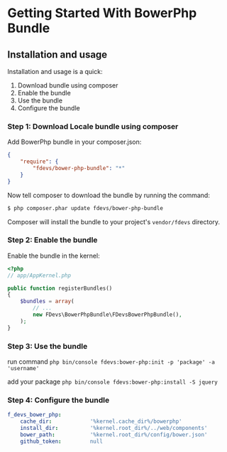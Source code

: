 Getting Started With BowerPhp Bundle
===============================

## Installation and usage

Installation and usage is a quick:

1. Download bundle using composer
2. Enable the bundle
3. Use the bundle
4. Configure the bundle


### Step 1: Download Locale bundle using composer

Add BowerPhp bundle in your composer.json:

```json
{
    "require": {
        "fdevs/bower-php-bundle": "*"
    }
}
```

Now tell composer to download the bundle by running the command:

``` bash
$ php composer.phar update fdevs/bower-php-bundle
```

Composer will install the bundle to your project's `vendor/fdevs` directory.


### Step 2: Enable the bundle

Enable the bundle in the kernel:

``` php
<?php
// app/AppKernel.php

public function registerBundles()
{
    $bundles = array(
        // ...
        new FDevs\BowerPhpBundle\FDevsBowerPhpBundle(),
    );
}
```

### Step 3: Use the bundle

run command `php bin/console fdevs:bower-php:init -p 'package' -a 'username'`

add your package `php bin/console fdevs:bower-php:install -S jquery`


### Step 4: Configure the bundle

``` yaml
f_devs_bower_php:
    cache_dir:            '%kernel.cache_dir%/bowerphp'
    install_dir:          '%kernel.root_dir%/../web/components'
    bower_path:           '%kernel.root_dir%/config/bower.json'
    github_token:         null
```
